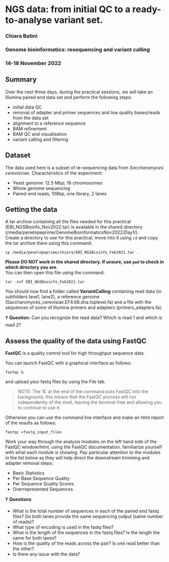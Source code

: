 # NGS data: from initial QC to a ready-to-analyse variant set.  
### Chiara Batini  
### Genome bioinformatics: resequencing and variant calling  
### 14-18 November 2022  

## Summary  

Over the next three days, during the practical sessions, we will take an Illumina paired end data set and perform the following steps:  

* initial data QC 
* removal of adapter and primer sequences and low quality bases/reads from the data set
* alignment to a reference sequence
* BAM refinement 
* BAM QC and visualisation
* variant calling and filtering   


## Dataset

The data used here is a subset of re-sequencing data from *Saccharomyces cerevisciae*.
Characteristics of the experiment:  

* Yeast genome: 12.5 Mbp; 16 chromosomes
* Whole genome sequencing
* Paired-end reads, 108bp, one library, 2 lanes

## Getting the data  

A tar archive containing all the files needed for this practical (EBI_NGSBioinfo_Nov2022.tar) 
is available in the shared directory (/media/penelopeprime/GenomeBioinformaticsNov2022/Day1/).  
Create a directory to use for this practical, move into it using `cd` and copy the tar archive there using this command:  
```
cp /media/penelopeprime/chiara/EBI_NGSBioinfo_Feb2021.tar .
```

**Please DO NOT work in the shared directory. If unsure, use `pwd` to check in which directory you are.**  
You can then open this file using the command:  
```
tar -xvf EBI_NGSBioinfo_Feb2021.tar
```

You should now find a folder called **VariantCalling** containing read data 
(in subfolders lane1, lane2), a reference genome (Saccharomyces_cerevisiae.EF4.68.dna.toplevel.fa) 
and a file with the sequences of some of Illumina primers and adapters (primers_adapters.fa).  

:question: **Question:** Can you recognize the read data? Which is read 1 and which is read 2?   


## Assess the quality of the data using FastQC
**FastQC** is a quality control tool for high throughput sequence data.  

You can launch FastQC with a graphical interface as follows:  
```
fastqc &
```
and upload your fastq files by using the File tab.  

> NOTE: The ‘&’ at the end of the command puts FastQC into the background, 
this means that the FastQC process will run independently of the shell, 
leaving the terminal free and allowing you to continue to use it.  

Otherwise you can use the command line interface and make an html report of the results as follows:  
```
fastqc <fastq_input_file>
```

Work your way through the analysis modules on the left hand side of the FastQC window/html, 
using the FastQC documentation, familiarize yourself with what each module is showing. 
Pay particular attention to the modules in the list below as they 
will help direct the downstream trimming and adapter removal steps:  

* Basic Statistics
* Per Base Sequence Quality
* Per Sequence Quality Scores
* Overrepresented Sequences


:question: **Questions**  

* What is the total number of sequences in each of the paired end fastq files? Do both lanes provide the same sequencing output (same number of reads)?
* What type of encoding is used in the fastq files?
* What is the length of the sequences in the fastq files? Is the length the same for both lanes?
* How is the quality of the reads across the pair? Is one read better than the other?
* Is there any issue with the data?
























